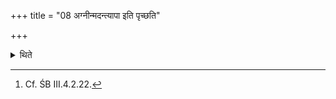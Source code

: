 +++
title = "08 अग्नीन्मदन्त्यापा इति पृच्छति"

+++

<details><summary>थिते</summary>

8. He asks (the Āgnīdhra), “Is the water, boiling?"[^1]

[^1]: Cf. ŚB III.4.2.22.

</details>
